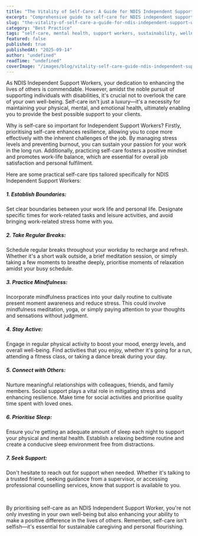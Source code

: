 ```yaml
---
title: "The Vitality of Self-Care: A Guide for NDIS Independent Support Workers"
excerpt: "Comprehensive guide to self-care for NDIS independent support workers. Maintaining physical and mental health for sustainable success."
slug: "the-vitality-of-self-care-a-guide-for-ndis-independent-support-workers"
category: "Best Practice"
tags: "self-care, mental health, support workers, sustainability, wellness"
featured: false
published: true
publishedAt: "2025-09-14"
author: "undefined"
readTime: "undefined"
coverImage: "/images/blog/vitality-self-care-guide-ndis-independent-support-workers/hero-image.svg"
---
```


<p>As NDIS Independent Support Workers, your dedication to enhancing the lives of others is commendable. However, amidst the noble pursuit of supporting individuals with disabilities, it's crucial not to overlook the care of your own well-being. Self-care isn't just a luxury—it's a necessity for maintaining your physical, mental, and emotional health, ultimately enabling you to provide the best possible support to your clients.</p><p>Why is self-care so important for Independent Support Workers? Firstly, prioritising self-care enhances resilience, allowing you to cope more effectively with the inherent challenges of the job. By managing stress levels and preventing burnout, you can sustain your passion for your work in the long run. Additionally, practicing self-care fosters a positive mindset and promotes work-life balance, which are essential for overall job satisfaction and personal fulfilment.</p><p>Here are some practical self-care tips tailored specifically for NDIS Independent Support Workers:</p><h5>1. Establish Boundaries:</h5><p>Set clear boundaries between your work life and personal life. Designate specific times for work-related tasks and leisure activities, and avoid bringing work-related stress home with you.</p><h5>2. Take Regular Breaks:</h5><p>Schedule regular breaks throughout your workday to recharge and refresh. Whether it's a short walk outside, a brief meditation session, or simply taking a few moments to breathe deeply, prioritise moments of relaxation amidst your busy schedule.</p><h5>3. Practice Mindfulness:</h5><p>Incorporate mindfulness practices into your daily routine to cultivate present moment awareness and reduce stress. This could involve mindfulness meditation, yoga, or simply paying attention to your thoughts and sensations without judgment.</p><h5>4. Stay Active:</h5><p>Engage in regular physical activity to boost your mood, energy levels, and overall well-being. Find activities that you enjoy, whether it's going for a run, attending a fitness class, or taking a dance break during your day.</p><h5>5. Connect with Others:</h5><p>Nurture meaningful relationships with colleagues, friends, and family members. Social support plays a vital role in mitigating stress and enhancing resilience. Make time for social activities and prioritise quality time spent with loved ones.</p><h5>6. Prioritise Sleep:</h5><p>Ensure you're getting an adequate amount of sleep each night to support your physical and mental health. Establish a relaxing bedtime routine and create a conducive sleep environment free from distractions.</p><h5>7. Seek Support:</h5><p>Don't hesitate to reach out for support when needed. Whether it's talking to a trusted friend, seeking guidance from a supervisor, or accessing professional counselling services, know that support is available to you.</p><p>‍</p><p>By prioritising self-care as an NDIS Independent Support Worker, you're not only investing in your own well-being but also enhancing your ability to make a positive difference in the lives of others. Remember, self-care isn't selfish—it's essential for sustainable caregiving and personal flourishing.</p><p>‍</p>